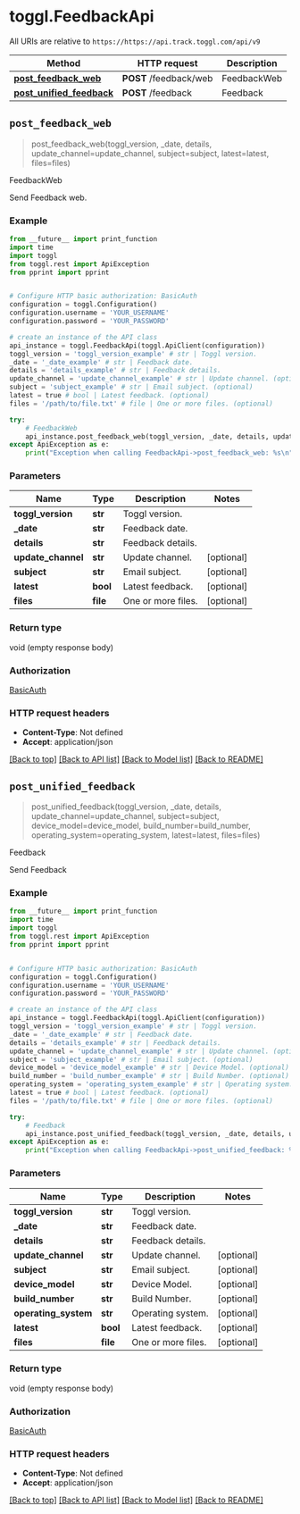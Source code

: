 # toggl.FeedbackApi

All URIs are relative to `https://https://api.track.toggl.com/api/v9`

Method | HTTP request | Description
------------- | ------------- | -------------
[**post_feedback_web**](FeedbackApi.md#post_feedback_web) | **POST** /feedback/web | FeedbackWeb
[**post_unified_feedback**](FeedbackApi.md#post_unified_feedback) | **POST** /feedback | Feedback


## `post_feedback_web`
> post_feedback_web(toggl_version, _date, details, update_channel=update_channel, subject=subject, latest=latest, files=files)

FeedbackWeb

Send Feedback web.

### Example

```python
from __future__ import print_function
import time
import toggl
from toggl.rest import ApiException
from pprint import pprint


# Configure HTTP basic authorization: BasicAuth
configuration = toggl.Configuration()
configuration.username = 'YOUR_USERNAME'
configuration.password = 'YOUR_PASSWORD'

# create an instance of the API class
api_instance = toggl.FeedbackApi(toggl.ApiClient(configuration))
toggl_version = 'toggl_version_example' # str | Toggl version.
_date = '_date_example' # str | Feedback date.
details = 'details_example' # str | Feedback details.
update_channel = 'update_channel_example' # str | Update channel. (optional)
subject = 'subject_example' # str | Email subject. (optional)
latest = true # bool | Latest feedback. (optional)
files = '/path/to/file.txt' # file | One or more files. (optional)

try:
    # FeedbackWeb
    api_instance.post_feedback_web(toggl_version, _date, details, update_channel=update_channel, subject=subject, latest=latest, files=files)
except ApiException as e:
    print("Exception when calling FeedbackApi->post_feedback_web: %s\n" % e)
```

### Parameters


Name | Type | Description  | Notes
------------- | ------------- | ------------- | -------------
 **toggl_version** | **str**| Toggl version. | 
 **_date** | **str**| Feedback date. | 
 **details** | **str**| Feedback details. | 
 **update_channel** | **str**| Update channel. | [optional] 
 **subject** | **str**| Email subject. | [optional] 
 **latest** | **bool**| Latest feedback. | [optional] 
 **files** | **file**| One or more files. | [optional] 

### Return type

void (empty response body)

### Authorization

[BasicAuth](../README.md#BasicAuth)

### HTTP request headers

 - **Content-Type**: Not defined
 - **Accept**: application/json

[[Back to top]](#) [[Back to API list]](../README.md#documentation-for-api-endpoints) [[Back to Model list]](../README.md#documentation-for-models) [[Back to README]](../README.md)

## `post_unified_feedback`
> post_unified_feedback(toggl_version, _date, details, update_channel=update_channel, subject=subject, device_model=device_model, build_number=build_number, operating_system=operating_system, latest=latest, files=files)

Feedback

Send Feedback

### Example

```python
from __future__ import print_function
import time
import toggl
from toggl.rest import ApiException
from pprint import pprint


# Configure HTTP basic authorization: BasicAuth
configuration = toggl.Configuration()
configuration.username = 'YOUR_USERNAME'
configuration.password = 'YOUR_PASSWORD'

# create an instance of the API class
api_instance = toggl.FeedbackApi(toggl.ApiClient(configuration))
toggl_version = 'toggl_version_example' # str | Toggl version.
_date = '_date_example' # str | Feedback date.
details = 'details_example' # str | Feedback details.
update_channel = 'update_channel_example' # str | Update channel. (optional)
subject = 'subject_example' # str | Email subject. (optional)
device_model = 'device_model_example' # str | Device Model. (optional)
build_number = 'build_number_example' # str | Build Number. (optional)
operating_system = 'operating_system_example' # str | Operating system. (optional)
latest = true # bool | Latest feedback. (optional)
files = '/path/to/file.txt' # file | One or more files. (optional)

try:
    # Feedback
    api_instance.post_unified_feedback(toggl_version, _date, details, update_channel=update_channel, subject=subject, device_model=device_model, build_number=build_number, operating_system=operating_system, latest=latest, files=files)
except ApiException as e:
    print("Exception when calling FeedbackApi->post_unified_feedback: %s\n" % e)
```

### Parameters


Name | Type | Description  | Notes
------------- | ------------- | ------------- | -------------
 **toggl_version** | **str**| Toggl version. | 
 **_date** | **str**| Feedback date. | 
 **details** | **str**| Feedback details. | 
 **update_channel** | **str**| Update channel. | [optional] 
 **subject** | **str**| Email subject. | [optional] 
 **device_model** | **str**| Device Model. | [optional] 
 **build_number** | **str**| Build Number. | [optional] 
 **operating_system** | **str**| Operating system. | [optional] 
 **latest** | **bool**| Latest feedback. | [optional] 
 **files** | **file**| One or more files. | [optional] 

### Return type

void (empty response body)

### Authorization

[BasicAuth](../README.md#BasicAuth)

### HTTP request headers

 - **Content-Type**: Not defined
 - **Accept**: application/json

[[Back to top]](#) [[Back to API list]](../README.md#documentation-for-api-endpoints) [[Back to Model list]](../README.md#documentation-for-models) [[Back to README]](../README.md)

